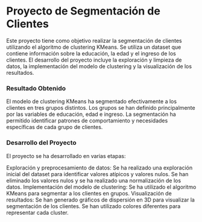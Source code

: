# Proyecto de Segmentación de Clientes

Este proyecto tiene como objetivo realizar la segmentación de clientes utilizando el algoritmo de clustering KMeans. Se utiliza un dataset que contiene información sobre la educación, la edad y el ingreso de los clientes. El desarrollo del proyecto incluye la exploración y limpieza de datos, la implementación del modelo de clustering y la visualización de los resultados.

### Resultado Obtenido

El modelo de clustering KMeans ha segmentado efectivamente a los clientes en tres grupos distintos. Los grupos se han definido principalmente por las variables de educación, edad e ingreso. La segmentación ha permitido identificar patrones de comportamiento y necesidades específicas de cada grupo de clientes.

### Desarrollo del Proyecto

El proyecto se ha desarrollado en varias etapas:

Exploración y preprocesamiento de datos: Se ha realizado una exploración inicial del dataset para identificar valores atípicos y valores nulos. Se han eliminado los valores nulos y se ha realizado una normalización de los datos.
Implementación del modelo de clustering: Se ha utilizado el algoritmo KMeans para segmentar a los clientes en grupos. 
Visualización de resultados: Se han generado gráficos de dispersión en 3D para visualizar la segmentación de los clientes. Se han utilizado colores diferentes para representar cada cluster.
